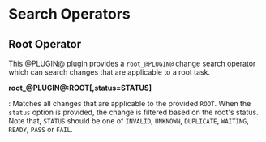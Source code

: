 Search Operators
================

Root Operator
--------------------------

This @PLUGIN@ plugin provides a `root_@PLUGIN@` change search operator
which can search changes that are applicable to a root task.

**root_@PLUGIN@:ROOT[,status=STATUS]**

: Matches all changes that are applicable to the provided `ROOT`. When the `status`
option is provided, the change is filtered based on the root's status. Note that,
`STATUS` should be one of `INVALID`, `UNKNOWN`, `DUPLICATE`, `WAITING`, `READY`,
`PASS` or `FAIL`.